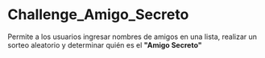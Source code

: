 # Challenge_Amigo_Secreto
Permite a los usuarios ingresar nombres de amigos en una lista, realizar un sorteo aleatorio y determinar quién es el **"Amigo Secreto"**
